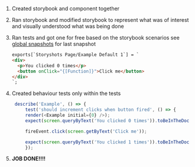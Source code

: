 1. Created storybook and component together

2. Ran storybook and modified storybook to represent what was of interest and visually understood what was being done

3. Ran tests and got one for free based on the storybook scenarios see [global snapshots](src/**snapshots**/storybook.test.js.snap) for last snapshot

   ```html
   exports[`Storyshots Page/Example Default 1`] = `
   <div>
     <p>You clicked 0 times</p>
     <button onClick="{[Function]}">Click me</button>
   </div>
   `;
   ```

4. Created behaviour tests only within the tests

   ```javascript
    describe('Example', () => {
        test('should increment clicks when button fired', () => {
        render(<Example initial={0} />);
        expect(screen.queryByText('You clicked 0 times')).toBeInTheDocument();

        fireEvent.click(screen.getByText('Click me'));

        expect(screen.queryByText('You clicked 1 times')).toBeInTheDocument();
        });
   ```

5. **JOB DONE!!!!**
